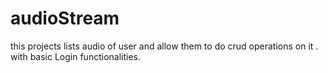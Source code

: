 # audioStream
this projects lists audio of user and allow them to do crud operations on it . with basic Login functionalities.
